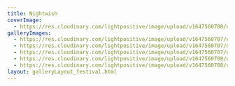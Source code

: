 ```yaml
---
title: Nightwish
coverImage:
  - https://res.cloudinary.com/lightpositive/image/upload/v1647560708/uploads/Nightwish/Nightwish02-koncert.jpg
galleryImages: 
  - https://res.cloudinary.com/lightpositive/image/upload/v1647560707/uploads/Nightwish/Nightwish04-koncert.jpg
  - https://res.cloudinary.com/lightpositive/image/upload/v1647560707/uploads/Nightwish/Nightwish05-koncert.jpg
  - https://res.cloudinary.com/lightpositive/image/upload/v1647560707/uploads/Nightwish/Nightwish03-koncert.jpg
  - https://res.cloudinary.com/lightpositive/image/upload/v1647560708/uploads/Nightwish/Nightwish01-koncert.jpg
  - https://res.cloudinary.com/lightpositive/image/upload/v1647560708/uploads/Nightwish/Nightwish02-koncert.jpg
layout: galleryLayout_festival.html
---
```

